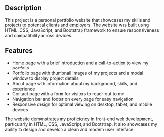 ## Description
This project is a personal portfolio website that showcases my skills and projects to potential clients and employers. The website was built using HTML, CSS, JavaScript, and Bootstrap framework to ensure responsiveness and compatibility across devices.

## Features

- Home page with a brief introduction and a call-to-action to view my portfolio
- Portfolio page with thumbnail images of my projects and a modal window to display project details
- About page with information about my background, skills, and experience
- Contact page with a form for visitors to reach out to me
- Navigation bar and footer on every page for easy navigation
- Responsive design for optimal viewing on desktop, tablet, and mobile devices

The website demonstrates my proficiency in front-end web development, particularly in HTML, CSS, JavaScript, and Bootstrap. It also showcases my ability to design and develop a clean and modern user interface.
